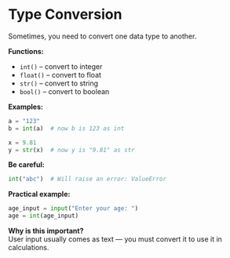 # Type Conversion

Sometimes, you need to convert one data type to another.

**Functions:**  
- `int()` – convert to integer  
- `float()` – convert to float  
- `str()` – convert to string  
- `bool()` – convert to boolean

**Examples:**

```python
a = "123"
b = int(a)  # now b is 123 as int

x = 9.81
y = str(x)  # now y is "9.81" as str
```

**Be careful:**

```python
int("abc")  # Will raise an error: ValueError
```

**Practical example:**

```python
age_input = input("Enter your age: ")
age = int(age_input)
```

**Why is this important?**  
User input usually comes as text — you must convert it to use it in calculations.
